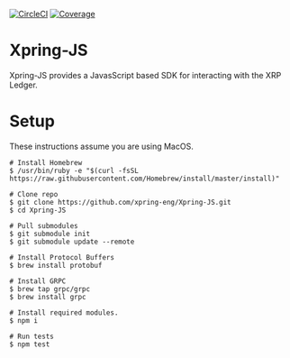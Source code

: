 [![CircleCI](https://img.shields.io/circleci/build/github/xpring-eng/Xpring-JS/master?style=flat&token=8f614950de4d2dc800bb51710667bbd90d82dda3)](https://circleci.com/gh/xpring-eng/Xpring-JS)
[![Coverage](https://coveralls.io/repos/github/xpring-eng/Xpring-JS/badge.svg?branch=master&t=DkDKCV)](https://coveralls.io/github/xpring-eng/Xpring-JS?branch=master)

# Xpring-JS
Xpring-JS provides a JavasScript based SDK for interacting with the XRP Ledger.

# Setup

These instructions assume you are using MacOS. 


```shell
# Install Homebrew
$ /usr/bin/ruby -e "$(curl -fsSL https://raw.githubusercontent.com/Homebrew/install/master/install)"

# Clone repo
$ git clone https://github.com/xpring-eng/Xpring-JS.git
$ cd Xpring-JS

# Pull submodules
$ git submodule init
$ git submodule update --remote

# Install Protocol Buffers
$ brew install protobuf

# Install GRPC
$ brew tap grpc/grpc
$ brew install grpc

# Install required modules.
$ npm i 

# Run tests
$ npm test
```

